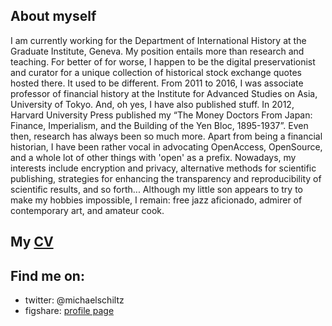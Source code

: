## About myself

I am currently working for the Department of International History at the Graduate Institute, Geneva. My position entails more than research and teaching. For better of for worse, I happen to be the digital preservationist and curator for a unique collection of historical stock exchange quotes hosted there.
It used to be different. From 2011 to 2016, I was associate professor of financial history at the Institute for Advanced Studies on Asia, University of Tokyo. 
And, oh yes, I have also published stuff. In 2012, Harvard University Press published my “The Money Doctors From Japan: Finance, Imperialism, and the Building of the Yen Bloc, 1895-1937”. Even then, research has always been so much more. Apart from being a financial historian, I have been rather vocal in advocating OpenAccess, OpenSource, and a whole lot of other things with 'open' as a prefix. Nowadays, my interests include encryption and privacy, alternative methods for scientific publishing, strategies for enhancing the transparency and reproducibility of scientific results, and so forth...
Although my little son appears to try to make my hobbies impossible, I remain: free jazz aficionado, admirer of contemporary art, and amateur cook.

## My [CV](michaelschiltz.github.io/CurriculumVitaeMichaelSchiltz.pdf)

## Find me on:
* twitter: @michaelschiltz
* figshare: [profile page](https://figshare.com/authors/Michael_Schiltz/409900)
